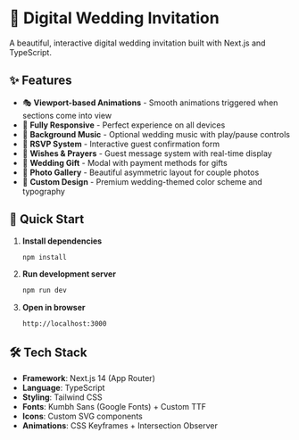 # 💒 Digital Wedding Invitation

A beautiful, interactive digital wedding invitation built with Next.js and TypeScript.

## ✨ Features

- 🎭 **Viewport-based Animations** - Smooth animations triggered when sections come into view
- 📱 **Fully Responsive** - Perfect experience on all devices
- 🎵 **Background Music** - Optional wedding music with play/pause controls
- 📝 **RSVP System** - Interactive guest confirmation form
- 💬 **Wishes & Prayers** - Guest message system with real-time display
- 🎁 **Wedding Gift** - Modal with payment methods for gifts
- 📸 **Photo Gallery** - Beautiful asymmetric layout for couple photos
- 🎨 **Custom Design** - Premium wedding-themed color scheme and typography

## 🚀 Quick Start

1. **Install dependencies**
   ```bash
   npm install
   ```

2. **Run development server**
   ```bash
   npm run dev
   ```

3. **Open in browser**
   ```
   http://localhost:3000
   ```

## 🛠️ Tech Stack

- **Framework**: Next.js 14 (App Router)
- **Language**: TypeScript
- **Styling**: Tailwind CSS
- **Fonts**: Kumbh Sans (Google Fonts) + Custom TTF
- **Icons**: Custom SVG components
- **Animations**: CSS Keyframes + Intersection Observer
